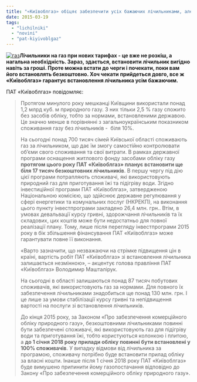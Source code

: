```yaml
---
title: "«Київоблгаз» обіцяє забезпечити усіх бажаючих лічильниками, але аж до 2018 року"
date: 2015-03-19
tags: 
  - "lichilniki"
  - "novini"
  - "pat-kiyivoblgaz"
---
```


[![газ](https://mpz.brovary.org/wp-content/uploads/2015/03/gaz.jpeg)](https://mpz.brovary.org/wp-content/uploads/2015/03/gaz.jpeg)**Лічильники на газ при нових тарифах - це вже не розкіш, а нагальна необхідність. Зараз, здається, встановити лічильник вигідно навіть за гроші. Проте можна встати до черги і почекати, поки вам його встановлять безкоштовно. Хоч чекати прийдеться довго, все ж «Київоблгаз» гарантує встановлення лічильника усім бажаючим.**

ПАТ «Київоблгаз» повідомляє:

> Протягом минулого року мешканці Київщини використали понад 1,2 млрд куб. м природного газу. З них тільки 2,5 % газу спожито без засобів обліку, тобто за нормами, встановленими державою. Це значно менше в порівнянні з загальноукраїнським показником споживання газу без лічильників -  біля 10%.
> 
> На сьогодні понад 700 тисяч сімей Київської області споживають газ за лічильником, що дає їм змогу самостійно контролювати об’єми свого споживання та свої витрати. В рамках державної програми оснащення житлового фонду засобами обліку газу **протягом цього року ПАТ «Київоблгаз» планує встановити ще біля 17 тисяч безкоштовних лічильників**. В першу чергу під дію цієї програми потрапляють споживачі, які використовують природний газ для приготування їжі та підігріву води. Згідно інвестиційної програми ПАТ «Київоблгаз», затвердженою Національною комісією, що здійснює державне регулювання у сфері енергетики та комунальних послуг (НКРЕКП), на виконання цього пункту інвестпрограми закладено 26,4 млн. грн.. Втім, в умовах девальвації курсу гривні, здорожчання лічильників та їх складових, цих коштів може бути недостатньо для повної реалізації плану. Тому, лише після перегляду інвестпрограми 2015 року в бік збільшення фінансування ПАТ «Київоблгаз» може гарантувати повне її виконання.
> 
> «Варто зазначити, що незважаючи на стрімке підвищення цін в країні, вартість робіт ПАТ «Київоблгаз» зі встановлення лічильника залишається незмінною», – акцентує голова правління ПАТ «Київоблгаз» Володимир Машталірук.
> 
> На сьогодні в області залишаються понад 87 тисяч побутових споживачів, які використовують газ за нормами. Для повного їх забезпечення лічильниками знадобиться ще понад 130 млн. грн. І це лише за умови стабілізації курсу гривні та непідвищення вартості на послуги зі встановлення лічильників.
> 
> До кінця 2015 року, за Законом «Про забезпечення комерційного обліку природного газу», безкоштовними лічильниками повинні бути забезпечені споживачі, які використовують газ для підігріву води та приготування їжі, тобто користуються колонкою і плитою, а **до 1 січня 2018 року прилади обліку повинні бути встановлені у 100% споживачів**. У випадку відмови від лічильника за програмою, споживачу потрібно буде встановити прилад обліку за власні кошти. Інакше після 1 січня 2018 року ПАТ «Київоблгаз» буде вимушено припинити йому газопостачання відповідно до Закону «Про забезпечення комерційного обліку природного газу».
